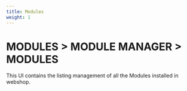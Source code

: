 ```yaml
---
title: Modules
weight: 1
---
```


# MODULES > MODULE MANAGER > MODULES

This UI contains the listing management of all the Modules installed in webshop.
